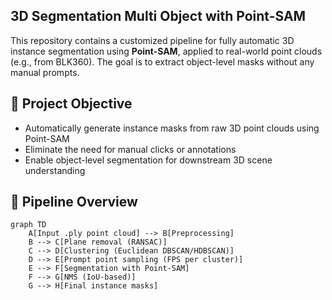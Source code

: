 <h2>3D Segmentation Multi Object with Point-SAM</h2>

This repository contains a customized pipeline for fully automatic 3D instance segmentation using **Point-SAM**, applied to real-world point clouds (e.g., from BLK360). 
The goal is to extract object-level masks without any manual prompts.

## 📌 Project Objective

- Automatically generate instance masks from raw 3D point clouds using Point-SAM
- Eliminate the need for manual clicks or annotations
- Enable object-level segmentation for downstream 3D scene understanding

## 🧭 Pipeline Overview

```mermaid
graph TD
    A[Input .ply point cloud] --> B[Preprocessing]
    B --> C[Plane removal (RANSAC)]
    C --> D[Clustering (Euclidean DBSCAN/HDBSCAN)]
    D --> E[Prompt point sampling (FPS per cluster)]
    E --> F[Segmentation with Point-SAM]
    F --> G[NMS (IoU-based)]
    G --> H[Final instance masks]
```
